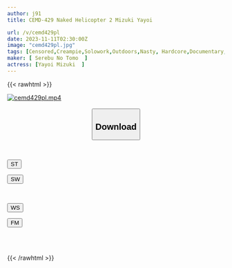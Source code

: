 ```yaml
---
author: j91
title: CEMD-429 Naked Helicopter 2 Mizuki Yayoi

url: /v/cemd429pl
date: 2023-11-11T02:30:00Z
image: "cemd429pl.jpg"
tags: [Censored,Creampie,Solowork,Outdoors,Nasty, Hardcore,Documentary,Acme · Orgasm	 ]
maker: [ Serebu No Tomo  ]
actress: [Yayoi Mizuki  ]
---
```



{{< rawhtml >}}

<div class="video" data-videoid="1JqMA91lV7teaYR">
    <a href="javascript:;">
        <img src="https://my.j91.asia/v/cemd429pl/cemd429pl.jpg" width="WIDTH" height="HEIGHT" alt="cemd429pl.mp4" loading="lazy">
    </a>
</div>

<script type="text/javascript" src="https://j91.asia/asset/on-demand-st.js"></script>

<br>
  <link rel="stylesheet" href="https://j91.asia/asset/bs5.css">
  
  <center>
  <button class="btn btn-primary" type="button" data-bs-toggle="collapse" data-bs-target=".multi-collapse" aria-expanded="false" aria-controls="multiCollapseExample1 multiCollapseExample2"><h2>Download</h2></button></center>
</p>
<div class="row">
  <div class="col">
    <div class="collapse multi-collapse" id="multiCollapseExample1">
      <div class="card card-body">
	      	      <br>
<div class="buttons">  
<p><a href="https://streamtape.to/v/1JqMA91lV7teaYR" target="_blank"><button class="btn-hover color-3"><i class="fa fa-download"></i> ST</button></a></p>
<p><a href="https://sfastwish.com/fjv6bsfkm8si" target="_blank"><button class="btn-hover color-2"><i class="fa fa-download"></i> SW</button></a></p></div>
    </div>
  </div>
</div>
  <div class="col">
    <div class="collapse multi-collapse" id="multiCollapseExample2">
      <div class="card card-body">
	      <br>
<div class="buttons">
<p><a href="javascript:;" target="_blank"><button class="btn-hover color-9"><i class="fa fa-download"></i> WS</button></a></p>
<p><a href="javascript:;" target="_blank"><button class="btn-hover color-8"><i class="fa fa-download"></i> FM</button></a></p></div>
<br><br>
      </div>
    </div>
  </div>
</div>

{{< /rawhtml >}}
